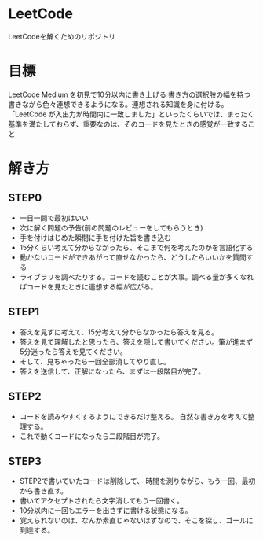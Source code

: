 # LeetCode
LeetCodeを解くためのリポジトリ

# 目標
LeetCode Medium を初見で10分以内に書き上げる
書き方の選択肢の幅を持つ
書きながら色々連想できるようになる。連想される知識を身に付ける。
「LeetCode が入出力が時間内に一致しました」といったくらいでは、まったく基準を満たしておらず、重要なのは、そのコードを見たときの感覚が一致すること

# 解き方
## STEP0
- 一日一問で最初はいい
- 次に解く問題の予告(前の問題のレビューをしてもらうとき)
- 手を付けはじめた瞬間に手を付けた旨を書き込む
- 15分くらい考えて分からなかったら、そこまで何を考えたのかを言語化する
- 動かないコードができあがって直せなかったら、どうしたらいいかを質問する
- ライブラリを調べたりする。コードを読むことが大事。調べる量が多くなればコードを見たときに連想する幅が広がる。

## STEP1
- 答えを見ずに考えて、15分考えて分からなかったら答えを見る。
- 答えを見て理解したと思ったら、答えを隠して書いてください。筆が進まず5分迷ったら答えを見てください。
- そして、見ちゃったら一回全部消してやり直し。
- 答えを送信して、正解になったら、まずは一段階目が完了。
## STEP2
- コードを読みやすくするようにできるだけ整える。 自然な書き方を考えて整理する。
- これで動くコードになったら二段階目が完了。

## STEP3
- STEP2で書いていたコードは削除して、 時間を測りながら、もう一回、最初から書き直す。
- 書いてアクセプトされたら文字消してもう一回書く。
- 10分以内に一回もエラーを出さずに書ける状態になる。
- 覚えられないのは、なんか素直じゃないはずなので、そこを探し、ゴールに到達する。
